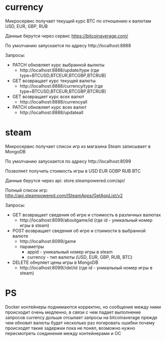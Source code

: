 # currency
Микросервис получает текущий курс BTC по отношению к валютам USD, EUR, GBP, RUB

Данные берутся через сервис https://bitcoinaverage.com/

По умолчанию запускается по адресу http://localhost:8888

Запросы:
- PATCH обновляет курс выбранной вылюты
    - http://localhost:8888/update/type (где type=BTCUSD,BTCEUR,BTCGBP,BTCRUB)
- GET возвращает курс текущей валюты
	- http://localhost:8888/currency/type (где type=BTCUSD,BTCEUR,BTCGBP,BTCRUB)
- GET возвращает курс всех валют
	- http://localhost:8888/currencyall
 - PATCH обновляет курс всех валют
     - http://localhost:8888/updateall

# steam
Микросервис получает список игр из магазина Steam записывает в MongoDB

По умолчанию запускается по адресу http://localhost:8099

Позволяет получить стоимость игры в USD EUR GDBP RUB BTC

Данные берутся через api: store.steampowered.com/api/

Полный список игр: http://api.steampowered.com/ISteamApps/GetAppList/v2

Запросы:
- GET возвращает сведения об игре и стоимость в различных валютах
	- http://localhost:8099/aboutgame/id (где id - уникальный номер игры в steam)
- POST возвращает сведения об игре и стоимости в выбранной валюте
	- http://localhost:8099/game
	- параметры 
	    - appid - уникальный номер игры в steam
	    - currency - тип валюты (USD, EUR, GBP, RUB, BTC)
 - DELETE обнуляет цены игры в MongoDB
     - http://localhost:8099//del/id (где id - уникальный номер игры в steam)


# PS
Docker контейнеры поднимаются корректно, но сообщение между ними происходит очень медленно, в связи с чем падает выполнение запросов
currency дольше отсылает запросы на bitcoinaverage прежде чем обновит валюты будет несколько раз логировать ошибки
почему происходят такие задержки пока не понял, возможно нужно пересмотреть соединения между контейнерами и ОС
